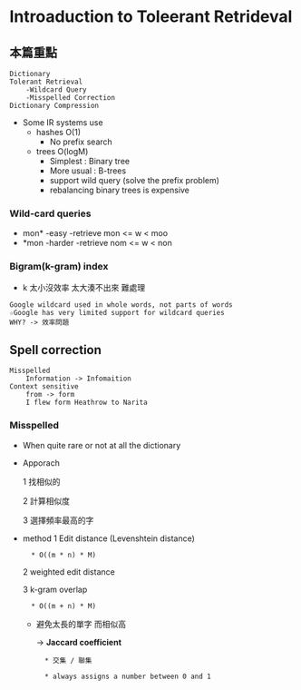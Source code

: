 # Introaduction to Toleerant Retrideval
## 本篇重點
```
Dictionary
Tolerant Retrieval
    -Wildcard Query
    -Misspelled Correction
Dictionary Compression
```
* Some IR systems use
    * hashes O(1)
        * No prefix search
    * trees O(logM)
        * Simplest : Binary tree
        * More usual : B-trees
        * support wild query (solve the prefix problem)
        * rebalancing binary trees is expensive

### Wild-card queries
* mon*
    -easy
    -retrieve mon <= w < moo
* *mon
    -harder
    -retrieve nom <= w < non

### Bigram(k-gram) index
* k 太小沒效率 太大湊不出來 難處理

```
Google wildcard used in whole words, not parts of words
☆Google has very limited support for wildcard queries
WHY? -> 效率問題
```

## Spell correction
```
Misspelled
    Information -> Infomaition
Context sensitive
    from -> form
    I flew form Heathrow to Narita
```
### Misspelled
* When 
    quite rare or not at all the dictionary
* Apporach

    1 找相似的

    2 計算相似度

    3 選擇頻率最高的字
* method
    1 Edit distance (Levenshtein distance)

        * O((m * n) * M)

    2 weighted edit distance

    3 k-gram overlap

        * O((m + n) * M)
    * 避免太長的單字 而相似高 

        -> **Jaccard coefficient**

            * 交集 / 聯集

            * always assigns a number between 0 and 1
            
